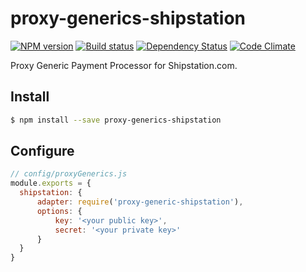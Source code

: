 # proxy-generics-shipstation

[![NPM version][npm-image]][npm-url]
[![Build status][ci-image]][ci-url]
[![Dependency Status][daviddm-image]][daviddm-url]
[![Code Climate][codeclimate-image]][codeclimate-url]

Proxy Generic Payment Processor for Shipstation.com.

## Install

```sh
$ npm install --save proxy-generics-shipstation
```

## Configure

```js
// config/proxyGenerics.js
module.exports = {
  shipstation: {
      adapter: require('proxy-generic-shipstation'),
      options: {
          key: '<your public key>',
          secret: '<your private key>'
      }
  }
}
```

[npm-image]: https://img.shields.io/npm/v/proxy-generics-shipstation.svg?style=flat-square
[npm-url]: https://npmjs.org/package/proxy-generics-shipstation
[ci-image]: https://img.shields.io/circleci/project/github/CaliStyle/proxy-generics-shipstation/master.svg
[ci-url]: https://circleci.com/gh/CaliStyle/proxy-generics-shipstation/tree/master
[daviddm-image]: http://img.shields.io/david//trailpack-proxy-generics-shipstation.svg?style=flat-square
[daviddm-url]: https://david-dm.org/CaliStyle/proxy-generics-shipstation
[codeclimate-image]: https://img.shields.io/codeclimate/github/CaliStyle/proxy-generics-shipstation.svg?style=flat-square
[codeclimate-url]: https://codeclimate.com/github/CaliStyle/proxy-generics-shipstation


